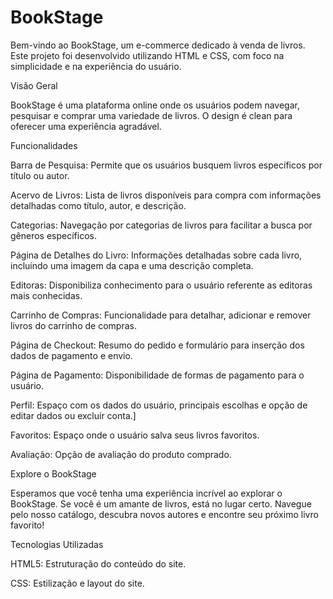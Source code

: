 # BookStage
Bem-vindo ao BookStage, um e-commerce dedicado à venda de livros. Este projeto foi desenvolvido utilizando HTML e CSS, com foco na simplicidade e na experiência do usuário.

Visão Geral

BookStage é uma plataforma online onde os usuários podem navegar, pesquisar e comprar uma variedade de livros. O design é clean para oferecer uma experiência agradável.

Funcionalidades

Barra de Pesquisa: Permite que os usuários busquem livros específicos por título ou autor.

Acervo de Livros: Lista de livros disponíveis para compra com informações detalhadas como título, autor,  e descrição.

Categorias: Navegação por categorias de livros para facilitar a busca por gêneros específicos.

Página de Detalhes do Livro: Informações detalhadas sobre cada livro, incluindo uma imagem da capa e uma descrição completa.

Editoras: Disponibiliza conhecimento para o usuário referente as editoras mais conhecidas.

Carrinho de Compras: Funcionalidade para detalhar, adicionar e remover livros do carrinho de compras.

Página de Checkout: Resumo do pedido e formulário para inserção dos dados de pagamento e envio.

Página de Pagamento: Disponibilidade de formas de pagamento para o usuário. 

Perfil: Espaço com os dados do usuário, principais escolhas e opção de editar dados ou excluir conta.]

Favoritos: Espaço onde o usuário salva seus livros favoritos.

Avaliação: Opção de avaliação do produto comprado.


Explore o BookStage

Esperamos que você tenha uma experiência incrível ao explorar o BookStage. Se você é um amante de livros, está no lugar certo. Navegue pelo nosso catálogo, descubra novos autores e encontre seu próximo livro favorito!


Tecnologias Utilizadas

HTML5: Estruturação do conteúdo do site.

CSS: Estilização e layout do site.

